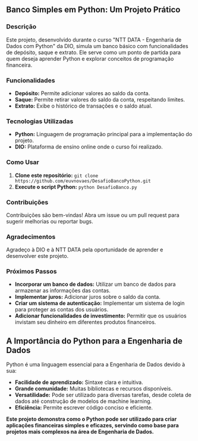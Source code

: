 ## Banco Simples em Python: Um Projeto Prático

### Descrição
Este projeto, desenvolvido durante o curso "NTT DATA - Engenharia de Dados com Python" da DIO, simula um banco básico com funcionalidades de depósito, saque e extrato. Ele serve como um ponto de partida para quem deseja aprender Python e explorar conceitos de programação financeira.

### Funcionalidades
* **Depósito:** Permite adicionar valores ao saldo da conta.
* **Saque:** Permite retirar valores do saldo da conta, respeitando limites.
* **Extrato:** Exibe o histórico de transações e o saldo atual.

### Tecnologias Utilizadas
* **Python:** Linguagem de programação principal para a implementação do projeto.
* **DIO:** Plataforma de ensino online onde o curso foi realizado.

### Como Usar
1. **Clone este repositório:** `git clone https://github.com/euvnovaes/DesafioBancoPython.git`
2. **Execute o script Python:** `python DesafioBanco.py`

### Contribuições
Contribuições são bem-vindas! Abra um issue ou um pull request para sugerir melhorias ou reportar bugs.

### Agradecimentos
Agradeço à DIO e à NTT DATA pela oportunidade de aprender e desenvolver este projeto.

### Próximos Passos
* **Incorporar um banco de dados:** Utilizar um banco de dados para armazenar as informações das contas.
* **Implementar juros:** Adicionar juros sobre o saldo da conta.
* **Criar um sistema de autenticação:** Implementar um sistema de login para proteger as contas dos usuários.
* **Adicionar funcionalidades de investimento:** Permitir que os usuários invistam seu dinheiro em diferentes produtos financeiros.

## A Importância do Python para a Engenharia de Dados
Python é uma linguagem essencial para a Engenharia de Dados devido à sua:
* **Facilidade de aprendizado:** Sintaxe clara e intuitiva.
* **Grande comunidade:** Muitas bibliotecas e recursos disponíveis.
* **Versatilidade:** Pode ser utilizado para diversas tarefas, desde coleta de dados até construção de modelos de machine learning.
* **Eficiência:** Permite escrever código conciso e eficiente.

**Este projeto demonstra como o Python pode ser utilizado para criar aplicações financeiras simples e eficazes, servindo como base para projetos mais complexos na área de Engenharia de Dados.**
